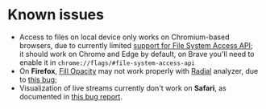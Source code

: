 # Known issues

+ Access to files on local device only works on Chromium-based browsers, due to currently limited [support for File System Access API](https://caniuse.com/native-filesystem-api);<br>
  it should work on Chrome and Edge by default, on Brave you'll need to enable it in `chrome://flags/#file-system-access-api`
+ On **Firefox**, [Fill Opacity](users-manual.md#line-width-and-fill-opacity) may not work properly with [Radial](users-manual.md#switches) analyzer, due to [this bug](https://bugzilla.mozilla.org/show_bug.cgi?id=1164912);
+ Visualization of live streams currently don't work on **Safari**, as documented in [this bug report](https://bugs.webkit.org/show_bug.cgi?id=195043).
